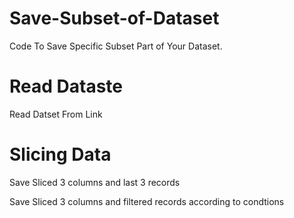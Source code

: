 # Save-Subset-of-Dataset
Code To Save Specific Subset Part of Your Dataset.

# Read Dataste
<p> Read Datset From Link </p>

# Slicing Data
<p> Save Sliced 3 columns and last 3 records</p>
<p> Save Sliced 3 columns and filtered records according to condtions</p>

